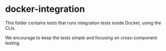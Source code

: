 # docker-integration

This folder contains tests that runs integration tests inside Docker, using the CLIs.

We encourage to keep the tests simple and focusing on cross-component testing.
